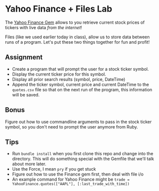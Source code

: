 # Yahoo Finance + Files Lab

The [Yahoo Finance Gem](https://github.com/herval/yahoo-finance) allows to you retrieve current stock prices of tickers with live data *from the internet*!

Files (like we used earlier today in class), allow us to store data between runs of a program. Let's put these two things together for fun and profit!

## Assignment

* Create a program that will prompt the user for a stock ticker symbol. 
* Display the current ticker price for this symbol.
* Display all prior search results (symbol, price, DateTime)
* Append the ticker symbol, current price and current DateTime to the `quotes.csv` file so that on the next run of the program, this information will be saved.

## Bonus

Figure out how to use commandline arguments to pass in the stock ticker symbol, so you don't need to prompt the user anymore from Ruby.

## Tips

* Run `bundle install` when you first clone this repo and change into the directory. This will do something special with the Gemfile that we'll talk about more later.
* Use the Force, I mean `pry` if you get stuck
* Figure out how to use the Finance gem first, then deal with file i/o
* An example command for Yahoo Finance might be `trade = YahooFinance.quotes(["AAPL"], [:last_trade_with_time])`
